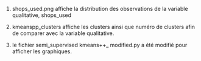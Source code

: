 1. shops_used.png affiche la distribution des observations de la variable qualitative, shops_used

2. kmeanspp_clusters affiche les clusters ainsi que numéro de clusters afin de comparer avec la variable qualitative.

3. le fichier semi_supervised kmeans++_ modified.py a été modifié pour afficher les graphiques.
